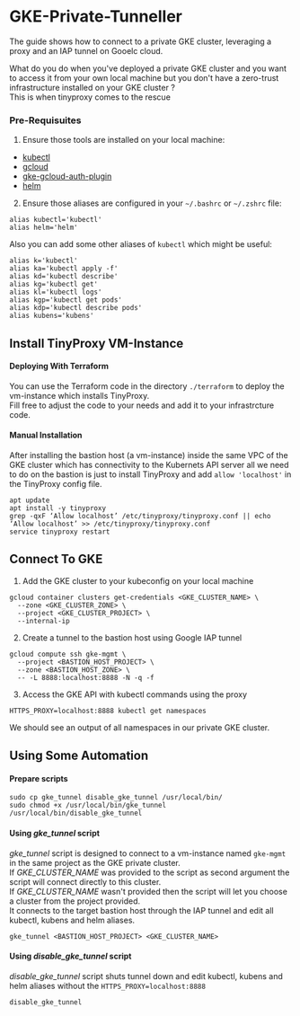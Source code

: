 # GKE-Private-Tunneller
The guide shows how to connect to a private GKE cluster, leveraging a proxy and an IAP tunnel on Gooelc cloud.  

What do you do when you've deployed a private GKE cluster and you want to access it from your own local machine but you don't have a zero-trust infrastructure installed on your GKE cluster ?  
This is when tinyproxy comes to the rescue

### Pre-Requisuites
1. Ensure those tools are installed on your local machine:
  * [kubectl](https://cloud.google.com/kubernetes-engine/docs/how-to/cluster-access-for-kubectl)
  * [gcloud](https://cloud.google.com/sdk/docs/install)
  * [gke-gcloud-auth-plugin](https://cloud.google.com/kubernetes-engine/docs/how-to/cluster-access-for-kubectl)
  * [helm](https://helm.sh/)

2. Ensure those aliases are configured in your `~/.bashrc` or `~/.zshrc` file:
```
alias kubectl='kubectl'
alias helm='helm'
```
Also you can add some other aliases of `kubectl` which might be useful:
```
alias k='kubectl'
alias ka='kubectl apply -f'
alias kd='kubectl describe'
alias kg='kubectl get'
alias kl='kubectl logs'
alias kgp='kubectl get pods'
alias kdp='kubectl describe pods'
alias kubens='kubens'
```


## Install TinyProxy VM-Instance
#### Deploying With Terraform
You can use the Terraform code in the directory `./terraform` to deploy the vm-instance which installs TinyProxy.  
Fill free to adjust the code to your needs and add it to your infrastrcture code. 

#### Manual Installation
After installing the bastion host (a vm-instance) inside the same VPC of the GKE cluster which has connectivity to the Kubernets API server all we need to do on the bastion is just to install TinyProxy and add `allow 'localhost'` in the TinyProxy config file.  

```
apt update
apt install -y tinyproxy
grep -qxF ‘Allow localhost’ /etc/tinyproxy/tinyproxy.conf || echo ‘Allow localhost’ >> /etc/tinyproxy/tinyproxy.conf
service tinyproxy restart
```

## Connect To GKE
1.  Add the GKE cluster to your kubeconfig on your local machine
```
gcloud container clusters get-credentials <GKE_CLUSTER_NAME> \
  --zone <GKE_CLUSTER_ZONE> \
  --project <GKE_CLUSTER_PROJECT> \
  --internal-ip
``` 

2. Create a tunnel to the bastion host using Google IAP tunnel
```
gcloud compute ssh gke-mgmt \
  --project <BASTION_HOST_PROJECT> \
  --zone <BASTION_HOST_ZONE> \
  -- -L 8888:localhost:8888 -N -q -f
```

3. Access the GKE API with kubectl commands using the proxy  
```
HTTPS_PROXY=localhost:8888 kubectl get namespaces
```
We should see an output of all namespaces in our private GKE cluster.  

## Using Some Automation
#### Prepare scripts
```
sudo cp gke_tunnel disable_gke_tunnel /usr/local/bin/
sudo chmod +x /usr/local/bin/gke_tunnel /usr/local/bin/disable_gke_tunnel
```

#### Using _gke_tunnel_ script
_gke_tunnel_ script is designed to connect to a vm-instance named `gke-mgmt` in the same project as the GKE private cluster.  
If _GKE_CLUSTER_NAME_ was provided to the script as second argument the script will connect directly to this cluster.  
If _GKE_CLUSTER_NAME_ wasn't provided then the script will let you choose a cluster from the project provided.  
It connects to the target bastion host through the IAP tunnel and edit all kubectl, kubens and helm aliases.  

```
gke_tunnel <BASTION_HOST_PROJECT> <GKE_CLUSTER_NAME>
```

#### Using _disable_gke_tunnel_ script
_disable_gke_tunnel_ script shuts tunnel down and edit kubectl, kubens and helm aliases without the `HTTPS_PROXY=localhost:8888`
```
disable_gke_tunnel
```